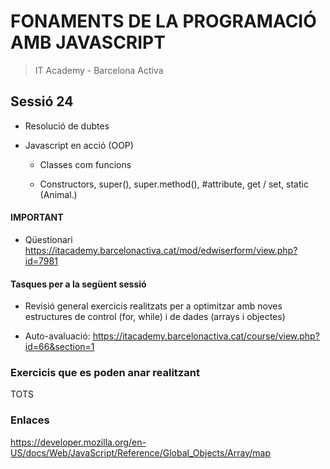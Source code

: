 # FONAMENTS DE LA PROGRAMACIÓ AMB JAVASCRIPT

> IT Academy - Barcelona Activa

## Sessió 24

- Resolució de dubtes

- Javascript en acció (OOP)

  - Classes com funcions

  - Constructors, super(), super.method(), #attribute, get / set, static (Animal.)

#### IMPORTANT

- Qüestionari https://itacademy.barcelonactiva.cat/mod/edwiserform/view.php?id=7981

#### Tasques per a la següent sessió

- Revisió general exercicis realitzats per a optimitzar amb noves estructures de control (for, while) i de dades (arrays i objectes)

- Auto-avaluació: https://itacademy.barcelonactiva.cat/course/view.php?id=66&section=1

### Exercicis que es poden anar realitzant

TOTS

### Enlaces

https://developer.mozilla.org/en-US/docs/Web/JavaScript/Reference/Global_Objects/Array/map
